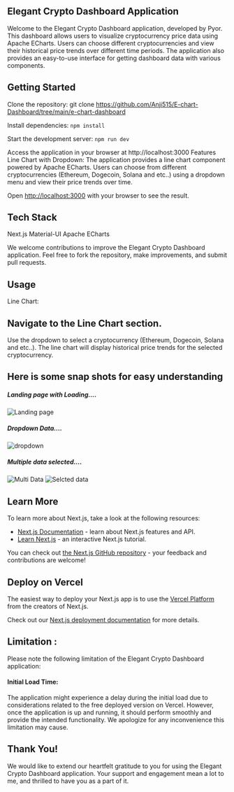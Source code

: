 ## Elegant Crypto Dashboard Application

Welcome to the Elegant Crypto Dashboard application, developed by Pyor. This dashboard allows users to visualize cryptocurrency price data using Apache ECharts. Users can choose different cryptocurrencies and view their historical price trends over different time periods. The application also provides an easy-to-use interface for getting dashboard data with various components.


## Getting Started
Clone the repository: git clone <https://github.com/Anji515/E-chart-Dashboard/tree/main/e-chart-dashboard>

Install dependencies: 
```npm install```

Start the development server: 
```npm run dev``` 

Access the application in your browser at http://localhost:3000
Features
Line Chart with Dropdown: The application provides a line chart component powered by Apache ECharts. Users can choose from different cryptocurrencies (Ethereum, Dogecoin, Solana and etc..) using a dropdown menu and view their price trends over time.

Open [http://localhost:3000](http://localhost:3000) with your browser to see the result.

## Tech Stack
Next.js
Material-UI
Apache ECharts

We welcome contributions to improve the Elegant Crypto Dashboard application. Feel free to fork the repository, make improvements, and submit pull requests.

## Usage
Line Chart:
## Navigate to the Line Chart section.
Use the dropdown to select a cryptocurrency (Ethereum, Dogecoin, Solana and etc..).
The line chart will display historical price trends for the selected cryptocurrency.

## Here is some snap shots for easy understanding
##### Landing page with Loading....
![Landing page](https://i.ibb.co/Gvr1xjw/Landing-Page.jpg)

##### Dropdown Data....
![dropdown](https://i.ibb.co/fS5Sqjt/Dropdown-Main-jpeg.png)

##### Multiple data selected....
![Multi Data](https://i.ibb.co/qn3jFCL/Dropdown.jpg)
![Selcted data](https://i.ibb.co/BZTrZQ7/Multi-select.jpg)


## Learn More

To learn more about Next.js, take a look at the following resources:

- [Next.js Documentation](https://nextjs.org/docs) - learn about Next.js features and API.
- [Learn Next.js](https://nextjs.org/learn) - an interactive Next.js tutorial.

You can check out [the Next.js GitHub repository](https://github.com/vercel/next.js/) - your feedback and contributions are welcome!

## Deploy on Vercel

The easiest way to deploy your Next.js app is to use the [Vercel Platform](https://vercel.com/new?utm_medium=default-template&filter=next.js&utm_source=create-next-app&utm_campaign=create-next-app-readme) from the creators of Next.js.

Check out our [Next.js deployment documentation](https://nextjs.org/docs/deployment) for more details.

## Limitation : 

Please note the following limitation of the Elegant Crypto Dashboard application:

#### Initial Load Time: 
The application might experience a delay during the initial load due to considerations related to the free deployed version on Vercel. However, once the application is up and running, it should perform smoothly and provide the intended functionality.
We apologize for any inconvenience this limitation may cause.

## Thank You!
We would like to extend our heartfelt gratitude to you for using the Elegant Crypto Dashboard application. 
Your support and engagement mean a lot to me, and thrilled to have you as a part of it.
